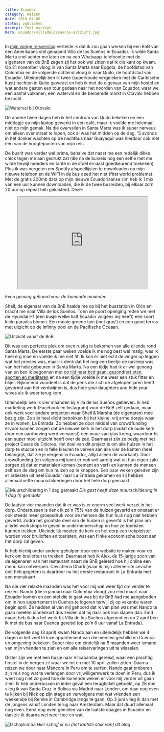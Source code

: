 ```yaml
---
title: Ecuador
category: Reizen
date: 2018-04-08
status: published
excerpt: Test excerpt
hero: ecuador/villadelossuenos-uitzicht.jpg
---
```


In [mijn vorige reisverslag](/blog/7-sloten-tegelijk) vertelde ik dat ik zou gaan werken bij een BnB van een Amerikaans stel genaamd Villa de los Sueños in Ecuador. Ik wilde Santa Marta snel achter me laten en na een Whatsapp-telefoontje met de eigenaren van de BnB zagen zij het ook wel zitten dat ik die kant op kwam. Op 21 november vloog in van Santa Marta naar Bogota, de hoofdstad van Colombia en de volgende ochtend vloog ik naar Quito, de hoofdstad van Ecuador. Uiteindelijk ben ik twee (superkoude vergeleken met de Caribische kust) nachten in Quito geweest en heb ik met de eigenaar van mijn hostel en wat andere gasten een tour gedaan naar het noorden van Ecuador, waar we een aantal vulkanen, een waterval en de beroemde markt in Otavalo hebben bezocht.

![Waterval bij Otovalo](~/assets/images/blog/ecuador/ecuador-otovalo.jpg)

De andere twee dagen heb ik het centrum van Quito bekeken en een middagje op mijn laptop gewerkt in een café, maar ik voelde me helemaal niet op mijn gemak. Na die overvallen in Santa Marta was ik super nerveus om alleen over straat te lopen, ook al was het midden op de dag. 'S avonds in het donker wachten op de nachtbus naar Guayaquil was hierdoor ook niet één van de hoogtepunten van mijn reis.

De busrit was verder wel prima, behalve dat naast me een redelijk dikke chick tegen me aan gedrukt zat (die na de busreis nog een selfie met me wilde terwijl moeders en tante in de stoel ernaast goedkeurend toekeken). Plus ik was vergeten om Spotify afspeellijsten te downloaden op mijn nieuwe telefoon en de WiFi in de bus deed het niet (first world problems). Met de gratis 200mb data op mijn nieuwe Ecuadoriaanse sim heb ik 1 mix van een uur kunnen downloaden, die ik de twee busreizen, bij elkaar zo'n 20 uur op repeat heb geluisterd. Deze:

<figure><iframe src="https://w.soundcloud.com/player/?url=https%3A//api.soundcloud.com/tracks/84844474&amp;color=%23ff5500&amp;auto_play=false&amp;hide_related=false&amp;show_comments=true&amp;show_user=true&amp;show_reposts=false&amp;show_teaser=true&amp;visual=true" width="100%" height="300"></iframe></figure>

*Even genoeg gehoord voor de komende maanden*

Shell, de eigenaar van de BnB haalde me op bij het busstation in Olón en bracht me naar Villa de los Sueños. Toen de poort openging reden we met de Hyundai H1 (een busje welke half Ecuador volgens mij heeft) een soort klein paradijs binnen. Een mooie groene tuin (met gras!) en een groot terras met uitzicht op de infinity pool en de Pacifische Oceaan.

![Uitzicht vanaf de BnB](~/assets/images/blog/ecuador/villadelossuenos-uitzicht.jpg)

Dit was een perfecte plek om even rustig te bekomen van alle ellende rond Santa Marta. De eerste paar weken voelde ik me nog best wel matig, was ik heel erg moe en voelde ik me niet fit. Ik kon er niet echt de vinger op leggen wat het precies was, maar ik denk dat het nog een beetje de nasleep was van het hele gebeuren in Santa Marta. Na een tijdje had ik er wel genoeg van en ben ik begonnen met [op tijd naar bed gaan, gezond(er) eten, sporten en mediteren](/blog/werken-voor-en-aan-mezelf) en na een tijdje voelde ik me weer een stuk fitter en blijer. Bijkomend voordeel is dat de pens die zich de afgelopen jaren heeft gevormd aan het verdwijnen is, dus hide your daughters and hide your wives als ik weer terug kom .

Uiteindelijk ben ik vier maanden bij Villa de los Sueños gebleven. Ik heb marketing werk (Facebook en Instagram) voor de BnB zelf gedaan, maar ook werk voor andere projecten waar Shell & Marsha (de eigenaren) mee bezig zijn. Ze zijn heel dicht betrokken bij het kleine, vrij arme dorpje waar ze in wonen, La Entrada. Zo hebben ze door middel van crowdfunding ervoor kunnen zorgen dat de nieuwe kerk in het dorp (nadat de oude kerk door een aardbeving werd verwoest) een muur van glas kreeg, waardoor hij een super mooi uitzicht heeft over de zee. Daarnaast zijn ze bezig met het project Casas de Colores. Het doel van dit project is om alle huizen in het dorp te stuccen en in felle kleuren te verven aan alle vier de kanten (heel belangrijk, dat zie je nergens in Ecuador, altijd alleen de voorkant). Door crowdfunding (en volgens mij komt er ook wel aardig wat uit hun eigen zak) zorgen zij dat er materialen komen (cement en verf) en kunnen de mensen zelf aan de slag om hun huizen op te knappen. Een paar weken geleden zijn er artiesten uit heel Ecuador naar La Entrada gekomen en zij hebben allemaal vette muurschilderingen door het hele dorp gemaakt.

![Muurschildering in 1 dag gemaakt](~/assets/images/blog/ecuador/muurschildering.jpg)
*Die gast heeft deze muurschildering in 1 dag (!) gemaakt*

De laatste vier maanden dat ik er was is er enorm veel werk verzet in het dorp. Ondertussen is denk ik zo'n 75% van de huizen geverfd en ontstaat er ook steeds meer groepsdruk voor de mensen die hun huis nog niet hebben geverfd. Zodra het grootste deel van de huizen is geverfd is het plan om allerlei workshops te geven in ondernemerschap en hoe ze toeristen kunnen trekken. Uiteindelijk moeten de kerk en het dorp een trekpleister worden voor bruiloften en toeristen, wat een flinke economische boost aan het dorp zal geven.

Ik heb hierbij onder andere geholpen door een website te maken voor de kerk om bruiloften te trekken. Daarnaast heb ik Alex, de 15-jarige zoon van de eigenaren van het restaurant naast de BnB geleerd hoe hij online een menu kan ontwerpen. Cevicheria Charli (waar ik mijn allereerste ceviche ooit heb gegeten) is daardoor nu het eerste restaurant in La Entrada met een menukaart.

Na die vier relaxte maanden was het voor mij wel weer tijd om verder te reizen. Nando (die in januari naar Colombia vloog) zou eind maart naar Ecuador komen en een stel die te gast was bij de BnB had me aangeboden om in hun appartement in Cuenca te logeren terwijl zij op vakantie waren begin april. Ze hadden al van mij gehoord dat ik van plan was met Nando te gaan meeten binnenkort dus zeiden dat hij daar ook kon slapen dan. Eind maart heb ik dus het werk bij Villa de los Sueños afgerond en op 2 april ben ik met de bus naar Cuenca gereisd (op zo'n 6 uur vanaf La Entrada).

De volgende dag (3 april) kwam Nando aan en uiteindelijk hebben we 4 dagen in het veel te luxe appartement van die mensen gechilld en Cuenca en omgeving bekeken. Super nice om eindelijk na 6 maanden weer iemand van mijn vrienden te zien en om alle reiservaringen uit te wisselen.

Gister zijn we met een busje naar Vilcabamba gereisd, waar een prachtig hostel in de bergen zit waar we tot en met 10 april zullen zitten. Daarna reizen we door naar Máncora in Peru om te surfen. Nando gaat proberen zijn reis nog wat te verlengen door vrijwilligerswerk te doen in Peru, dus ik weet nog niet zo goed hoe de komende weken er voor mij verder uit gaan zien. Ik heb ondertussen in ieder geval een terugticket geboekt, op 28 mei vlieg ik van Santa Cruz in Bolivia via Madrid naar Londen, om daar nog even te kijken bij Nick op zijn stage en vervolgens met wat vrienden een weekendje bij Remke in Cambridge langs te gaan. Op 3 juni vlieg ik dan met de jongens vanaf Londen terug naar Amsterdam. Maar dat duurt allemaal nog even. Eerst nog even genieten van de laatste daagjes in Ecuador en dan zie ik daarna wel weer hoe en wat.

![Izchaylumba](~/assets/images/blog/ecuador/izhcaylumba.jpg)
*Hier schrijf ik nu (het laatste stuk van) dit blog*